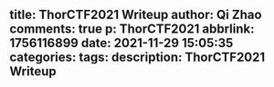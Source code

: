 title: ThorCTF2021 Writeup
author: Qi Zhao
comments: true
p: ThorCTF2021
abbrlink: 1756116899
date: 2021-11-29 15:05:35
categories:
tags:
description: ThorCTF2021 Writeup
---
